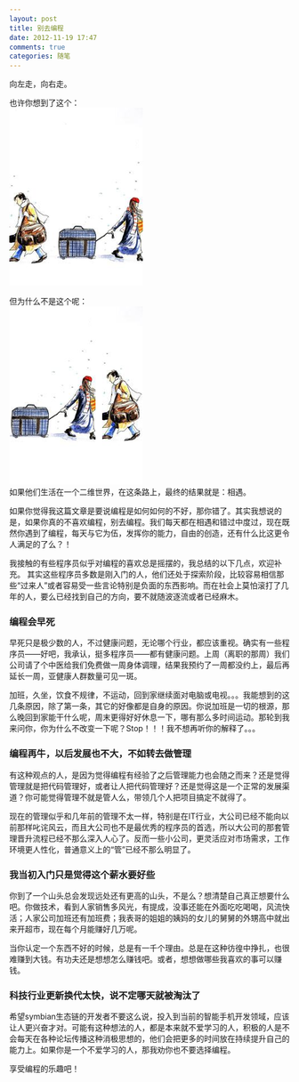 ```yaml
---
layout: post
title: 别去编程
date: 2012-11-19 17:47
comments: true
categories: 随笔
---
```


<p>
向左走，向右走。
</p>
<p>
也许你想到了这个：<br />
<img src="/images/away.png" alt="away" >
</p>

<!-- more -->
<p>
但为什么不是这个呢：<br />
<img src="/images/meet.png" alt="meet" >
<br />
如果他们生活在一个二维世界，在这条路上，最终的结果就是：相遇。
</p>
<p>
如果你觉得我这篇文章是要说编程是如何如何的不好，那你错了。其实我想说的是，如果你真的不喜欢编程，别去编程。我们每天都在相遇和错过中度过，现在既然你遇到了编程，每天与它为伍，发挥你的能力，自由的创造，还有什么比这更令人满足的了么？！
</p>
<p>
我接触的有些程序员似乎对编程的喜欢总是摇摆的，我总结的以下几点，欢迎补充。
其实这些程序员多数是刚入门的人，他们还处于探索阶段，比较容易相信那些“过来人”或者容易受一些言论特别是负面的东西影响。而在社会上莫怕滚打了几年的人，要么已经找到自己的方向，要不就随波逐流或者已经麻木。
</p>

<h3>编程会早死</h3>
<p>
早死只是极少数的人，不过健康问题，无论哪个行业，都应该重视。确实有一些程序员——好吧，我承认，挺多程序员——都有健康问题。上周（离职的那周）我们公司请了个中医给我们免费做一周身体调理，结果我预约了一周都没约上，最后再延长一周，亚健康人群数量可见一斑。
</p>
<p>
加班，久坐，饮食不规律，不运动，回到家继续面对电脑或电视。。。我能想到的这几条原因，除了第一条，其它的好像都是自身的原因。你说加班是一切的根源，那么晚回到家能干什么呢，周末更得好好休息一下，哪有那么多时间运动。那轮到我来问你，你为什么不改变一下呢？Stop！！！我不想再听你的解释了。。。
</p>
<h3>编程再牛，以后发展也不大，不如转去做管理</h3>
<p>
有这种观点的人，是因为觉得编程有经验了之后管理能力也会随之而来？还是觉得管理就是把代码管理好，或者让人把代码管理好？还是觉得这是一个正常的发展渠道？你可能觉得管理不就是管人么，带领几个人把项目搞定不就得了。
</p>
<p>
现在的管理似乎和几年前的管理不太一样，特别是在IT行业，大公司已经不能向以前那样叱诧风云，而且大公司也不是最优秀的程序员的首选，所以大公司的那套管理晋升流程已经不那么深入人心了。反而一些小公司，更灵活应对市场需求，工作环境更人性化，普通意义上的“管”已经不那么明显了。
</p>

<h3>我当初入门只是觉得这个薪水要好些</h3>
<p>
你到了一个山头总会发现远处还有更高的山头，不是么？想清楚自己真正想要什么吧。你做技术，看到人家销售多风光，有提成，没事还能在外面吃吃喝喝，风流快活；人家公司加班还有加班费；我表哥的姐姐的姨妈的女儿的舅舅的外甥高中就出来开超市，现在每个月能赚好几万呢。
</p>
<p>
当你认定一个东西不好的时候，总是有一千个理由。总是在这种彷徨中挣扎，也很难赚到大钱。有功夫还是想想怎么赚钱吧。或者，想想做哪些我喜欢的事可以赚钱。
</p>
<h3>科技行业更新换代太快，说不定哪天就被淘汰了</h3>
<p>
希望symbian生态链的开发者不要这么说，投入到当前的智能手机开发领域，应该让人更兴奋才对。可能有这种想法的人，都是本来就不爱学习的人，积极的人是不会每天在各种论坛传播这种消极思想的，他们会把更多的时间放在持续提升自己的能力上。如果你是一个不爱学习的人，那我劝你也不要选择编程。
</p>

<p>
享受编程的乐趣吧！
</p>

